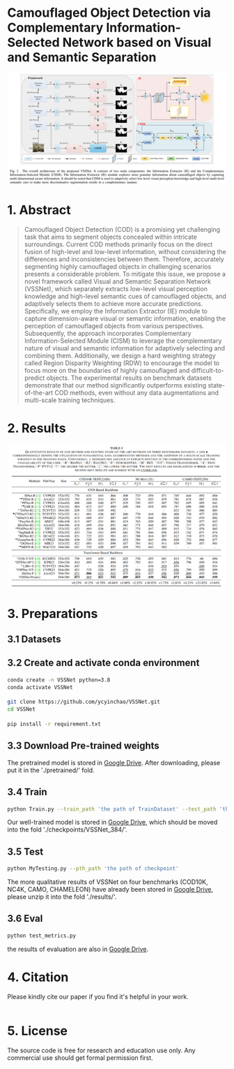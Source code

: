 # Camouflaged Object Detection via Complementary Information-Selected Network based on Visual and Semantic Separation

![](./images/framework.png)



# 1. Abstract

> Camouflaged Object Detection (COD) is a promising yet challenging task that aims to segment objects concealed within intricate surroundings. Current COD methods primarily focus on the direct fusion of high-level and low-level information, without considering the differences and inconsistencies between them. Therefore, accurately segmenting highly camouflaged objects in challenging scenarios presents a considerable problem. To mitigate this issue, we propose a novel framework called Visual and Semantic Separation Network (VSSNet), which separately extracts low-level visual perception knowledge and high-level semantic cues of camouflaged objects, and adaptively selects them to achieve more accurate predictions. Specifically, we employ the Information Extractor (IE) module to capture dimension-aware visual or semantic information, enabling the perception of camouflaged objects from various perspectives. Subsequently, the approach incorporates Complementary Information-Selected Module (CISM) to leverage the complementary nature of visual and semantic information for adaptively selecting and combining them. Additionally, we design a hard weighting strategy called Region Disparity Weighting (RDW) to encourage the model to focus more on the boundaries of highly camouflaged and difficult-to-predict objects. The experimental results on benchmark datasets demonstrate that our method significantly outperforms existing state-of-the-art COD methods, even without any data augmentations and multi-scale training techniques. 



# 2. Results

![](./images/result1.png)



# 3. Preparations

## 3.1 Datasets



## 3.2 Create and activate conda environment

```bash
conda create -n VSSNet python=3.8
conda activate VSSNet

git clone https://github.com/ycyinchao/VSSNet.git
cd VSSNet

pip install -r requirement.txt
```



## 3.3 Download Pre-trained weights

The pretrained model is stored in [Google Drive](https://drive.google.com/file/d/1rKmp0Zu1ZL6Z9VsYfYAKRkG271AvZB6G/view?usp=sharing). After downloading, please put it in the './pretrained/' fold.



## 3.4 Train

```bash
python Train.py --train_path 'the path of TrainDataset' --test_path 'the path of TestDataset'
```

Our well-trained model is stored in [Google Drive](https://drive.google.com/file/d/1_iqEtc5VvhYSk5PSdyuFDsMdb7GlwdJo/view?usp=sharing), which should be moved into the fold './checkpoints/VSSNet_384/'.



## 3.5 Test

```bash
python MyTesting.py --pth_path 'the path of checkpoint'
```

The more qualitative results of VSSNet on four benchmarks (COD10K, NC4K, CAMO, CHAMELEON) have already been stored in [Google Drive](https://drive.google.com/file/d/1RV12SAH93VbAvrOw7zghJUgMrrklihj8/view?usp=sharing), please unzip it into the fold './results/'.



## 3.6 Eval

```bash
python test_metrics.py
```

the results of evaluation are also in [Google Drive](https://drive.google.com/file/d/1RV12SAH93VbAvrOw7zghJUgMrrklihj8/view?usp=sharing).



# 4. Citation

Please kindly cite our paper if you find it's helpful in your work.

```

```



# 5. License

The source code is free for research and education use only. Any commercial use should get formal permission first.

